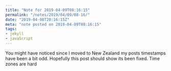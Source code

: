 ```yaml
---
title: "Note for 2019-04-09T08:16:15"
permalink: "/notes/2019/04/09/08-16/"
date: "2019-04-08T20:16:15Z"
meta: "note posted on 2019-04-09T08:16:15"
tags:
- jekyll
- javaScript
---
```

You might have noticed since I moved to New Zealand my posts timestamps have been a bit odd. Hopefully this post should show its been fixed. Time zones are hard
